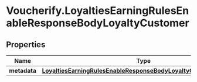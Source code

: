 # Voucherify.LoyaltiesEarningRulesEnableResponseBodyLoyaltyCustomer

## Properties

Name | Type | Description | Notes
------------ | ------------- | ------------- | -------------
**metadata** | [**LoyaltiesEarningRulesEnableResponseBodyLoyaltyCustomerMetadata**](LoyaltiesEarningRulesEnableResponseBodyLoyaltyCustomerMetadata.md) |  | [optional] 


